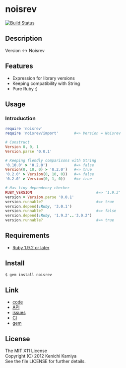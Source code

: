 noisrev
========

[![Build Status](https://secure.travis-ci.org/kachick/noisrev.png)](http://travis-ci.org/kachick/noisrev)

Description
-----------

Version <-> Noisrev

Features
--------

* Expression for library versions
* Keeping compatibility with String
* Pure Ruby :)

Usage
-----

### Introduction

```ruby
require 'noisrev'
require 'noisrev/import'       #=> Version = Noisrev

# Construct
Version 0, 0, 1
Version.parse '0.0.1'

# Keeping flendly comparisons with String
'0.10.0' > '0.2.0')            #=> false
Version(0, 10, 0) > '0.2.0')   #=> true
'0.2.0' > Version(0, 10, 0))   #=> false
'0.2.0' > Version(0, 1, 0))    #=> true

# Has tiny dependency checker
RUBY_VERSION                             #=> '1.9.3'
version = Version.parse '0.0.1'
version.runnable?                        #=> true
version.depend(:Ruby, '3.0.1')
version.runnable?                        #=> false
version.depend(:Ruby, '1.9.2'..'3.0.2')
version.runnable?                        #=> true
```

Requirements
-------------

* [Ruby 1.9.2 or later](http://travis-ci.org/#!/kachick/noisrev)

Install
-------

```bash
$ gem install noisrev
```

Link
----

* [code](https://github.com/kachick/noisrev)
* [API](http://kachick.github.com/noisrev/yard/frames.html)
* [issues](https://github.com/kachick/noisrev/issues)
* [CI](http://travis-ci.org/#!/kachick/noisrev)
* [gem](https://rubygems.org/gems/noisrev)

License
--------

The MIT X11 License  
Copyright (C) 2012 Kenichi Kamiya  
See the file LICENSE for further details.
